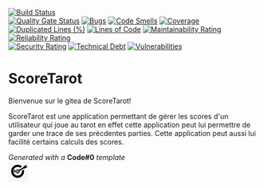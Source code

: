 [![Build Status](https://codefirst.ddns.net/api/badges/cecile.bonal/ScoreTarot/status.svg)](https://codefirst.ddns.net/cecile.bonal/ScoreTarot)  
[![Quality Gate Status](https://codefirst.ddns.net/sonar/api/project_badges/measure?project=ScoreTarot&metric=alert_status)](https://codefirst.ddns.net/sonar/dashboard?id=ScoreTarot)
[![Bugs](https://codefirst.ddns.net/sonar/api/project_badges/measure?project=ScoreTarot&metric=bugs)](https://codefirst.ddns.net/sonar/dashboard?id=ScoreTarot)
[![Code Smells](https://codefirst.ddns.net/sonar/api/project_badges/measure?project=ScoreTarot&metric=code_smells)](https://codefirst.ddns.net/sonar/dashboard?id=ScoreTarot)
[![Coverage](https://codefirst.ddns.net/sonar/api/project_badges/measure?project=ScoreTarot&metric=coverage)](https://codefirst.ddns.net/sonar/dashboard?id=ScoreTarot)  
[![Duplicated Lines (%)](https://codefirst.ddns.net/sonar/api/project_badges/measure?project=ScoreTarot&metric=duplicated_lines_density)](https://codefirst.ddns.net/sonar/dashboard?id=ScoreTarot)
[![Lines of Code](https://codefirst.ddns.net/sonar/api/project_badges/measure?project=ScoreTarot&metric=ncloc)](https://codefirst.ddns.net/sonar/dashboard?id=ScoreTarot)
[![Maintainability Rating](https://codefirst.ddns.net/sonar/api/project_badges/measure?project=ScoreTarot&metric=sqale_rating)](https://codefirst.ddns.net/sonar/dashboard?id=ScoreTarot)
[![Reliability Rating](https://codefirst.ddns.net/sonar/api/project_badges/measure?project=ScoreTarot&metric=reliability_rating)](https://codefirst.ddns.net/sonar/dashboard?id=ScoreTarot)  
[![Security Rating](https://codefirst.ddns.net/sonar/api/project_badges/measure?project=ScoreTarot&metric=security_rating)](https://codefirst.ddns.net/sonar/dashboard?id=ScoreTarot)
[![Technical Debt](https://codefirst.ddns.net/sonar/api/project_badges/measure?project=ScoreTarot&metric=sqale_index)](https://codefirst.ddns.net/sonar/dashboard?id=ScoreTarot)
[![Vulnerabilities](https://codefirst.ddns.net/sonar/api/project_badges/measure?project=ScoreTarot&metric=vulnerabilities)](https://codefirst.ddns.net/sonar/dashboard?id=ScoreTarot)  
 

# ScoreTarot

Bienvenue sur le gitea de ScoreTarot! 
 
ScoreTarot est une application permettant de gérer les scores d'un utilisateur qui joue au tarot
en effet cette application peut lui permettre de garder une trace de ses précdentes parties.
Cette application peut aussi lui facilité certains calculs des scores.


_Generated with a_ **Code#0** _template_  
<img src="Documentation/doc_images/CodeFirst.png" height=40/>   